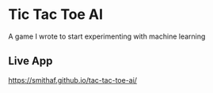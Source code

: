 # Tic Tac Toe AI

A game I wrote to start experimenting with machine learning

## Live App

https://smithaf.github.io/tac-tac-toe-ai/
